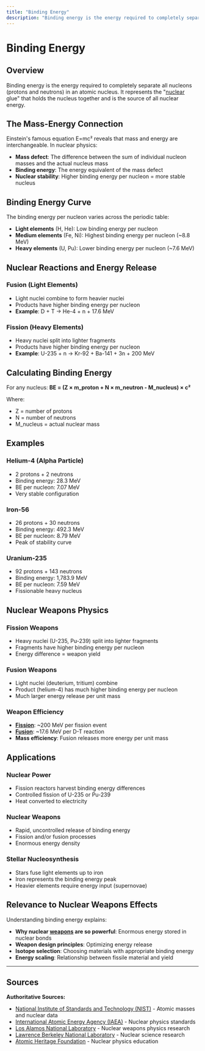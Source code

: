 ```yaml
---
title: "Binding Energy"
description: "Binding energy is the energy required to completely separate all nucleons (protons and neutrons) in an atomic nucleus."
---
```


# Binding Energy

## Overview

Binding energy is the energy required to completely separate all nucleons (protons and neutrons) in an atomic nucleus. It represents the "[nuclear](/terms/nuclear-effects/yield-comparison) glue" that holds the nucleus together and is the source of all nuclear energy.

## The Mass-Energy Connection

Einstein's famous equation E=mc² reveals that mass and energy are interchangeable. In nuclear physics:
- **Mass defect**: The difference between the sum of individual nucleon masses and the actual nucleus mass
- **Binding energy**: The energy equivalent of the mass defect
- **Nuclear stability**: Higher binding energy per nucleon = more stable nucleus

## Binding Energy Curve

The binding energy per nucleon varies across the periodic table:
- **Light elements** (H, He): Low binding energy per nucleon
- **Medium elements** (Fe, Ni): Highest binding energy per nucleon (~8.8 MeV)
- **Heavy elements** (U, Pu): Lower binding energy per nucleon (~7.6 MeV)

## Nuclear Reactions and Energy Release

### Fusion (Light Elements)
- Light nuclei combine to form heavier nuclei
- Products have higher binding energy per nucleon
- **Example**: D + T → He-4 + n + 17.6 MeV

### Fission (Heavy Elements)
- Heavy nuclei split into lighter fragments
- Products have higher binding energy per nucleon
- **Example**: U-235 + n → Kr-92 + Ba-141 + 3n + 200 MeV

## Calculating Binding Energy

For any nucleus:
**BE = (Z × m_proton + N × m_neutron - M_nucleus) × c²**

Where:
- Z = number of protons
- N = number of neutrons
- M_nucleus = actual nuclear mass

## Examples

### Helium-4 (Alpha Particle)
- 2 protons + 2 neutrons
- Binding energy: 28.3 MeV
- BE per nucleon: 7.07 MeV
- Very stable configuration

### Iron-56
- 26 protons + 30 neutrons
- Binding energy: 492.3 MeV
- BE per nucleon: 8.79 MeV
- Peak of stability curve

### Uranium-235
- 92 protons + 143 neutrons
- Binding energy: 1,783.9 MeV
- BE per nucleon: 7.59 MeV
- Fissionable heavy nucleus

## Nuclear Weapons Physics

### Fission Weapons
- Heavy nuclei (U-235, Pu-239) split into lighter fragments
- Fragments have higher binding energy per nucleon
- Energy difference = weapon yield

### Fusion Weapons
- Light nuclei (deuterium, tritium) combine
- Product (helium-4) has much higher binding energy per nucleon
- Much larger energy release per unit mass

### Weapon Efficiency
- **[Fission](/terms/nuclear-physics/fission)**: ~200 MeV per fission event
- **[Fusion](/terms/nuclear-physics/fusion)**: ~17.6 MeV per D-T reaction
- **Mass efficiency**: Fusion releases more energy per unit mass

## Applications

### Nuclear Power
- Fission reactors harvest binding energy differences
- Controlled fission of U-235 or Pu-239
- Heat converted to electricity

### Nuclear Weapons
- Rapid, uncontrolled release of binding energy
- Fission and/or fusion processes
- Enormous energy density

### Stellar Nucleosynthesis
- Stars fuse light elements up to iron
- Iron represents the binding energy peak
- Heavier elements require energy input (supernovae)

## Relevance to Nuclear Weapons Effects

Understanding binding energy explains:
- **Why nuclear [weapons](/history/weapons-technology/nuclear-weapons-design) are so powerful**: Enormous energy stored in nuclear bonds
- **Weapon design principles**: Optimizing energy release
- **Isotope selection**: Choosing materials with appropriate binding energy
- **Energy scaling**: Relationship between fissile material and yield

---

## Sources

**Authoritative Sources:**

- [National Institute of Standards and Technology (NIST)](https://www.nist.gov) - Atomic masses and nuclear data
- [International Atomic Energy Agency (IAEA)](https://www.iaea.org) - Nuclear physics standards
- [Los Alamos National Laboratory](https://www.lanl.gov) - Nuclear weapons physics research
- [Lawrence Berkeley National Laboratory](https://www.lbl.gov) - Nuclear science research
- [Atomic Heritage Foundation](https://www.atomicheritage.org) - Nuclear physics education